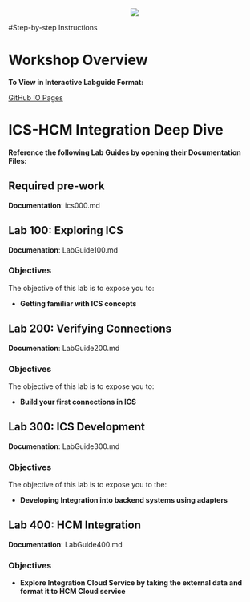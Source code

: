 <center>
<img src="https://cloudaccelerate.github.io/TTC-CommonContent/images/ttc-logo.png" />
</center>

#Step-by-step Instructions

# Workshop Overview

**To View in Interactive Labguide Format:**  

[GitHub IO Pages](https://zhamburglar.github.io/ICSHCMWorkshop/)

# ICS-HCM Integration Deep Dive

**Reference the following Lab Guides by opening their Documentation Files:**
## Required pre-work

**Documentation**: ics000.md

## Lab 100: Exploring ICS

**Documenation**: LabGuide100.md

### Objectives
The objective of this lab is to expose you to:

- **Getting familiar with ICS concepts**

## Lab 200: Verifying Connections

**Documenation**: LabGuide200.md

### Objectives
The objective of this lab is to expose you to:

- **Build your first connections in ICS**


## Lab 300: ICS Development

**Documenation**: LabGuide300.md

### Objectives
The objective of this lab is to expose you to the:

- **Developing Integration into backend systems using adapters**

## Lab 400: HCM Integration

**Documentation**: LabGuide400.md

### Objectives

- **Explore Integration Cloud Service by taking the external data and format it to HCM Cloud service**
